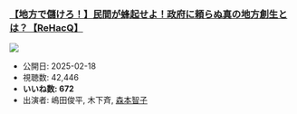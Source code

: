 ### [【地方で儲けろ！】民間が蜂起せよ！政府に頼らぬ真の地方創生とは？【ReHacQ】](https://www.youtube.com/watch?v=VqSBfTEZ3vA)
[![](https://img.youtube.com/vi/VqSBfTEZ3vA/sddefault.jpg)](https://www.youtube.com/watch?v=VqSBfTEZ3vA)
-   公開日: 2025-02-18
-   視聴数: 42,446
-   **いいね数: 672**
-   出演者: 嶋田俊平, 木下斉, [森本智子](/rehacq_fan/people/森本智子 "wikilink")
